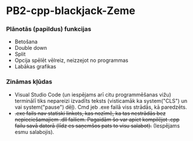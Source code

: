 # PB2-cpp-blackjack-Zeme
### Plānotās (papildus) funkcijas
- Betošana
- Double down
- Split
- Opcija spēlēt vēlreiz, neizzejot no programmas
- Labākas grafikas
### Zināmas kļūdas
- Visual Studio Code (un iespējams arī citu programmēšanas vižu) terminālī tiks nepareizi izvadīts teksts (visticamāk ka system("CLS") un vai system("pause") dēļ). Cmd jeb .exe failā viss strādās, kā paredzēts.
- ~~.exe fails nav statiski linkots, kas nozīmē, ka tas nestrādās bez nepieciešamajiem .dll failiem. Pagaidām šo var apiet kompilējot .cpp failu savā datorā (līdz es saņemšos pats to visu salabot).~~ (Iespējams esmu salabojis).
